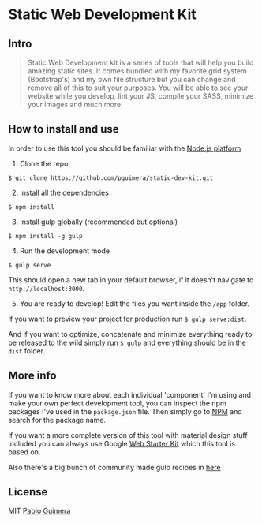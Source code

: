 # Static Web Development Kit

## Intro

> Static Web Development kit is a series of tools that will help you build amazing static sites. It comes bundled with my favorite grid system (Bootstrap's) and my own file structure but you can change and remove all of this to suit your purposes.
You will be able to see your website while you develop, lint your JS, compile your SASS, minimize your images and much more.

## How to install and use

In order to use this tool you should be familiar with the [Node.js platform](https://nodejs.org/)


1. Clone the repo
  ```
  $ git clone https://github.com/pguimera/static-dev-kit.git
  ```

2. Install all the dependencies
  ```
  $ npm install
  ```

3. Install gulp globally (recommended but optional)
  ```
  $ npm install -g gulp
  ```

4. Run the development mode
  ```
  $ gulp serve
  ```
  This should open a new tab in your default browser, if it doesn't navigate to `http://localhost:3000`.


5. You are ready to develop! Edit the files you want inside the `/app` folder.


If you want to preview your project for production run `$ gulp serve:dist`.

And if you want to optimize, concatenate and minimize everything ready to be released to the wild simply run `$ gulp` and everything should be in the `dist` folder.

## More info

If you want to know more about each individual 'component' I'm using and make your own perfect development tool, you can inspect the npm packages I've used in the `package.json` file. Then simply go to [NPM](https://www.npmjs.com/) and search for the package name.

If you want a more complete version of this tool with material design stuff included you can always use Google [Web Starter Kit](https://github.com/google/web-starter-kit) which this tool is based on.

Also there's a big bunch of community made gulp recipes in [here](https://github.com/gulpjs/gulp/tree/master/docs/recipes)

## License

MIT [Pablo Guimera](https://github.com/pguimera)


